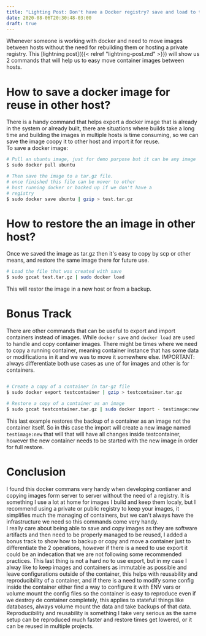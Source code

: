 ```yaml
---
title: "Lighting Post: Don't have a Docker registry? save and load to the rescue"
date: 2020-08-06T20:30:48-03:00
draft: true
---
```


Whenever someone is working with docker and need to move images between hosts without the need for rebuilding them or hosting a private registry. This [lightning post]({{< relref "lightning-post.md" >}}) will show us 2 commands that will help us to easy move container images between hosts.

# How to save a docker image for reuse in other host?

There is a handy command that helps export a docker image that is already in the system or already built, there are situations where builds take a long time and building the images in multiple hosts is time consuming, so we can save the image coopy it to other host and import it for reuse.  
To save a docker image:
```bash
# Pull an ubuntu image, just for demo purpose but it can be any image
$ sudo docker pull ubuntu

# Then save the image to a tar.gz file.
# once finished this file can be mover to other
# host running docker or backed up if we don't have a
# registry
$ sudo docker save ubuntu | gzip > test.tar.gz
```

# How to restore the an image in other host?

Once we saved the image as tar.gz then it's easy to copy by scp or other means, and restore the same image there for future use.

```bash
# Load the file that was created with save
$ sudo gzcat test.tar.gz | sudo docker load
```
This will restor the image in a new host or from a backup.


# Bonus Track

There are other commands that can be useful to export and import containers instead of images. While `docker save` and `docker load` are used to handle and copy container images. There might be times where we need to copy a running container, meaning container instance that has some data or modifications in it and we was to move it somewhere else. IMPORTANT: always differentiate both use cases as une of for images and other is for containers.

```bash

# Create a copy of a container in tar-gz file
$ sudo docker export testcontainer | gzip > testcontainer.tar.gz

# Restore a copy of a container as an image
$ sudo gzcat testcontainer.tar.gz | sudo docker import - testimage:new
```
This last example restores the backup of a container as an image not the container itself. So in this case the import will create a new image named `testimage:new` that will that will have all changes inside testcontainer, however the new container needs to be started with the new image in order for full restore.

# Conclusion

I found this docker commans very handy when developing contianer and copying images form server to server without the need of a registry. It is something I use a lot at home for images I build and keep them localy, but I recommend using a private or public registry to keep your images, it simplifies much the managing of containers, but we can't always have the infrastructure we need so this commands come very handy.  
I really care about being able to save and copy images as they are software artifacts and then need to be properly managed to be reused, I added a bonus track to show how to backup or copy and move a container just to differentiate the 2 operations, however if there is a need to use export it could be an indecation that we are not following some recommended practices. This last thing is not a hard no to use export, but in my case I alway like to keep images and containers as immutable as possible and leave configurations outside of the container, this helps with reusability and reproducibility of a container, and if there is a need to modify some config inside the container either find a way to configure it with ENV vars or volume mount the config files so the container is easy to reproduce even if we destroy de container completely, this applies to statefull things like databases, always volume mount the data and take backups of that data. Reproducibility and reusability is something I take very serious as the same setup can be reproduced much faster and restore times get lowered, or it can be reused in multiple projects.

